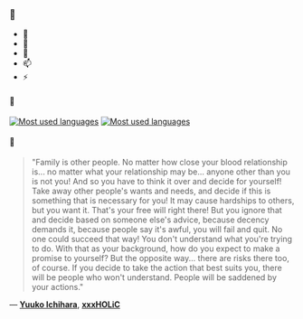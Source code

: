 ### 👋

- 🔭
- 🌱
- 💬
- 📫
- ⚡

#### 🧏

[![Most used languages](https://github-readme-stats-aynah.vercel.app/api/top-langs/?username=aynh&theme=solarized-dark&langs_count=6&layout=compact&hide_title=true)](https://github.com/anuraghazra/github-readme-stats#gh-dark-mode-only)
[![Most used languages](https://github-readme-stats-aynah.vercel.app/api/top-langs/?username=aynh&theme=solarized-light&langs_count=6&layout=compact&hide_title=true)](https://github.com/anuraghazra/github-readme-stats#gh-light-mode-only)

#### 💬

> "Family is other people. No matter how close your blood relationship is... no matter what your relationship may be... anyone other than you is not you! And so you have to think it over and decide for yourself! Take away other people's wants and needs, and decide if this is something that is necessary for you! It may cause hardships to others, but you want it. That's your free will right there! But you ignore that and decide based on someone else's advice, because decency demands it, because people say it's awful, you will fail and quit. No one could succeed that way! You don't understand what you're trying to do. With that as your background, how do you expect to make a promise to yourself? But the opposite way... there are risks there too, of course. If you decide to take the action that best suits you, there will be people who won't understand. People will be saddened by your actions."

&mdash; [**Yuuko Ichihara**](https://myanimelist.net/character.php?q=Yuuko%20Ichihara&cat=character), [**xxxHOLiC**](https://myanimelist.net/search/all?q=xxxHOLiC&cat=all)
